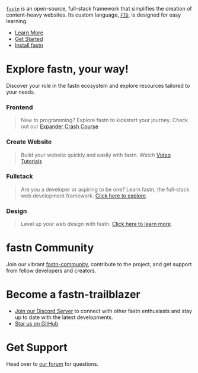 [`fastn`](https://fastn.com) is an open-source, full-stack framework that simplifies the creation of content-heavy websites. Its custom language, [`FTD`](https://fastn.com/ftd/), is designed for easy learning. 

- [Learn More](https://fastn.com/home/)
- [Get Started](https://fastn.com/learn/)
- [Install fastn](https://fastn.com/install/)

# Explore fastn, your way!

Discover your role in the fastn ecosystem and explore resources tailored to your needs. 

### Frontend

> New to programming? Explore fastn to kickstart your journey. Check out our [Expander Crash Course](https://fastn.com/expander/)

### Create Website

> Build your website quickly and easily with fastn. Watch [Video Tutorials](https://fastn.com/expander/hello-world/-/build/)

### Fullstack

> Are you a developer or aspiring to be one? Learn fastn, the full-stack web development framework. [Click here to explore](https://fastn.com/backend/).

### Design

> Level up your web design with fastn. [Click here to learn more](https://fastn.com/figma/).

# fastn Community

Join our vibrant [fastn-community](https://github.com/fastn-community), contribute to the project, and get support from fellow developers and creators. 

# Become a fastn-trailblazer

- [Join our Discord Server](https://discord.gg/bucrdvptYd) to connect with other fastn enthusiasts and stay up to date with the latest developments.
- [Star us on GitHub](https://github.com/fastn-stack/fastn/)

# Get Support

Head over to [our forum](https://github.com/fastn-stack/fastn/discussions) for questions.
